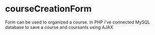 # courseCreationForm
Form can be used to organized a course. In PHP i've connected MySQL database to save a course and coursants using AJAX
